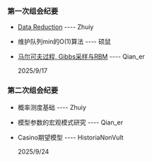 ### 第一次组会纪要
- [Data Reduction](https://github.com/NBSN-for-AI/nbsn/blob/master/%E7%AC%94%E8%AE%B0/%E6%95%B0%E5%AD%A6%E5%9F%BA%E7%A1%80/%E6%95%B0%E7%90%86%E7%BB%9F%E8%AE%A1/Data%20Reduction%20.pdf) ---- Zhuiy
- 维护队列min的O(1)算法 ---- 硕鼠
- [马尔可夫过程, Gibbs采样与RBM](https://github.com/NBSN-for-AI/nbsn/blob/master/%E7%AC%94%E8%AE%B0/%E7%BB%8F%E5%85%B8%E6%9C%BA%E5%99%A8%E5%AD%A6%E4%B9%A0/%E9%A9%AC%E5%B0%94%E7%A7%91%E5%A4%AB%E8%BF%87%E7%A8%8B%E3%80%81gibbs%E9%87%87%E6%A0%B7%E3%80%81RBM/%E9%A9%AC%E5%B0%94%E7%A7%91%E5%A4%AB%E8%BF%87%E7%A8%8Bgibbs%E9%87%87%E6%A0%B7RBM.md) ---- Qian_er

    2025/9/17


### 第二次组会纪要

- 概率测度基础 ---- Zhuiy
- 模型参数的宏观模式研究 ---- Qian_er
- Casino期望模型 ---- HistoriaNonVult

    2025/9/24